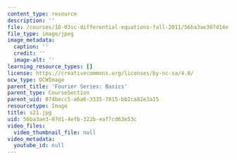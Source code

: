 ```yaml
---
content_type: resource
description: ''
file: /courses/18-03sc-differential-equations-fall-2011/56ba3ae307d14efb322beaf7cd63e53c_s21.jpg
file_type: image/jpeg
image_metadata:
  caption: ''
  credit: ''
  image-alt: ''
learning_resource_types: []
license: https://creativecommons.org/licenses/by-nc-sa/4.0/
ocw_type: OCWImage
parent_title: 'Fourier Series: Basics'
parent_type: CourseSection
parent_uid: 074becc5-a6a6-3335-7815-bb2ca82e3a15
resourcetype: Image
title: s21.jpg
uid: 56ba3ae3-07d1-4efb-322b-eaf7cd63e53c
video_files:
  video_thumbnail_file: null
video_metadata:
  youtube_id: null
---
```


